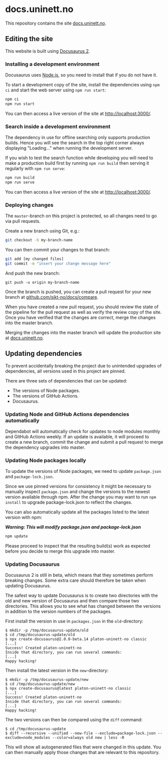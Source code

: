 # docs.uninett.no

This repository contains the site [docs.uninett.no](https://docs.uninett.no/).


## Editing the site

This website is built using [Docusaurus 2](https://docusaurus.io/).


### Installing a development environment

Docusaurus uses [Node.js](https://nodejs.org/), so you need to install that if you do not have it.

To start a development copy of the site, install the dependencies using `npm ci` and start the web server
 using `npm run start`:

```sh
npm ci
npm run start
```

You can then access a live version of the site at [http://localhost:3000/](http://localhost:3000/).

### Search inside a development environment

The dependency in use for offline searching only supports production builds. Hence you will see the search in the top right corner always displaying "Loading..." when running the development server.

If you wish to test the search function while developing you will need to make a production build first by running `npm run build` then serving it regularly with `npm run serve`:

```sh
npm run build
npm run serve
```

You can then access a live version of the site at [http://localhost:3000/](http://localhost:3000/).

### Deploying changes

The `master`-branch on this project is protected, so all changes need to go via pull requests.

Create a new branch using Git, e.g.:

```sh
git checkout -b my-branch-name
```

You can then commit your changes to that branch:

```sh
git add [my changed files]
git commit -m "insert your change message here"
```

And push the new branch:

```
git push -u origin my-branch-name
```

Once the branch is pushed, you can create a pull request for your new branch at [github.com/sikt-no/docs/compare](https://github.com/sikt-no/docs/compare).

When you have created a new pull request, you should review the state of the pipeline for the pull request as well as verify the review copy of the site.
Once you have verified that the changes are correct, merge the changes into the master branch.

Merging the changes into the master branch will update the production site at [docs.uninett.no](https://docs.uninett.no/).


## Updating dependencies

To prevent accidentally breaking the project due to unintended upgrades of dependencies, all versions used in this project are pinned.

There are three sets of dependencies that can be updated:

* The versions of Node packages.
* The versions of GitHub Actions.
* Docusaurus.

### Updating Node and GitHub Actions dependencies automatically
Dependabot will automatically check for updates to node modules monthly and GitHub Actions weekly. If an update is available, it will proceed to create a new branch, commit the change and submit a pull request to merge the dependency upgrades into master.

### Updating Node packages locally

To update the versions of Node packages, we need to update `package.json` and `package-lock.json`.

Since we use pinned versions for consistency it might be necessary to manually inspect `package.json` and change the versions to the newest version available through npm. After the change you may want to run `npm install` to upgrade package-lock.json to reflect the changes.

You can also automatically update all the packages listed to the latest version with npm:

***Warning: This will modify package.json and package-lock.json***

```sh
npm update
```

Please proceed to inspect that the resulting build(s) work as expected before you decide to merge this upgrade into master.

### Updating Docusaurus

Docusaurus 2 is still in beta, which means that they sometimes perform breaking changes.
Some extra care should therefore be taken when updating Docusaurus.

The safest way to update Docusaurus is to create two directories with the old and new version of Docusaurus and then compare those two directories.
This allows you to see what has changed between the versions in addition to the version numbers of the packages.

First install the version in use in `packages.json` in the `old`-directory:

```console
$ mkdir -p /tmp/docusaurus-update/old
$ cd /tmp/docusaurus-update/old
$ npx create-docusaurus@2.0.0-beta.14 platon-uninett-no classic
[...]
Success! Created platon-uninett-no
Inside that directory, you can run several commands:
[...]
Happy hacking!
```

Then install the latest version in the `new`-directory:

```console
$ mkdir -p /tmp/docusaurus-update/new
$ cd /tmp/docusaurus-update/new
$ npx create-docusaurus@latest platon-uninett-no classic
[...]
Success! Created platon-uninett-no
Inside that directory, you can run several commands:
[...]
Happy hacking!
```

The two versions can then be compared using the `diff` command:

```console
$ cd /tmp/docusaurus-update
$ diff --recursive --unified --new-file --exclude=package-lock.json --exclude=node_modules --color=always old new | less -R
```

This will show all autogenerated files that were changed in this update.
You can then manually apply those changes that are relevant to this repository.
